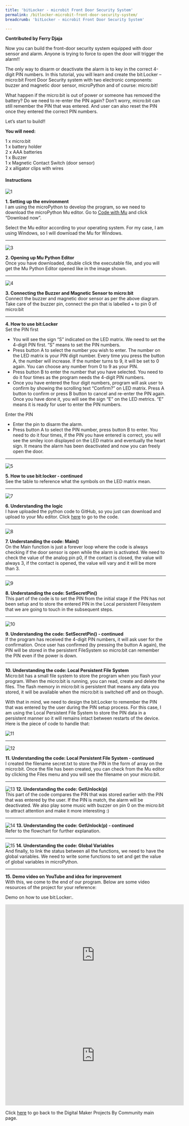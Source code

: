 ```yaml
---
title: 'bitLocker - microbit Front Door Security System'
permalink: /bitlocker-microbit-front-door-security-system/
breadcrumb: 'bitLocker - microbit Front Door Security System'

---
```



**Contributed by Ferry Djaja**

Now you can build the front-door security system equipped with door sensor and alarm. Anyone is trying to force to open the door will trigger the alarm!!<br>

The only way to disarm or deactivate the alarm is to key in the correct 4-digit PIN numbers. In this tutorial, you will learn and create the bit:Locker – micro:bit Front Door Security system with two electronic components: buzzer and magnetic door sensor, microPython and of course: micro:bit!<br>

What happen if the micro:bit is out of power or someone has removed the battery? Do we need to re-enter the PIN again? Don’t worry, micro:bit can still remember the PIN that was entered.  And user can also reset the PIN once they entered the correct PIN numbers.<br>

Let’s start to build!!<br>

**You will need:**<br>

1 x micro:bit<br>
1 x battery holder<br>
2 x AAA batteries<br>
1 x Buzzer<br>
1 x Magnetic Contact Switch (door sensor)<br>
2 x alligator clips with wires<br>

#### Instructions

![1](/images/in-schools/digital-maker/projects/smart-home/bitlocker/bitlocker1.jpg)

**1.  Setting up the environment** <br>I am using the microPython to develop the program, so we need to download the microPython Mu editor. Go to <a href="https://codewith.mu/" target="_blank">Code with Mu</a> and click “Download now”.
 
Select the Mu editor according to your operating system. For my case, I am using Windows, so I will download the Mu for Windows.<br>

---

![3](/images/in-schools/digital-maker/projects/smart-home/bitlocker/bitlocker2.jpg)

**2.  Opening up Mu Python Editor** <br>Once you have downloaded, double click the executable file, and you will get the Mu Python Editor opened like in the image shown.<br>

---

![4](/images/in-schools/digital-maker/projects/smart-home/bitlocker/bitlocker3.jpg)

**3. Connecting the Buzzer and Magnetic Sensor to micro:bit** <br>Connect the buzzer and magnetic door sensor as per the above diagram. Take care of the buzzer pin, connect the pin that is labelled + to pin 0 of micro:bit<br>

---

**4. How to use bit:Locker**<br>Set the PIN first

* You will see the sign “S” indicated on the LED matrix. We need to set the 4-digit PIN first.  “S” means to set the PIN numbers.<br>
* Press button A to select the number you wish to enter. The number on the LED matrix  is your PIN digit number. Every time you press the button A, the number will increase. If the number turns to 9, it will be set to 0 again. You can choose any number from 0 to 9 as your PIN.<br>
* Press button B to enter the number that you have selected. You need to do it four times as the program needs the 4-digit PIN numbers.<br>
* Once you have entered the four digit numbers, program will ask user to confirm by showing the scrolling text “Confirm?” on LED matrix. Press A button to confirm or press B button to cancel and re-enter the PIN again.
Once you have done it, you will see the sign “E” on the LED metrics. “E” means it is ready for user to enter the PIN numbers.<br>

Enter the PIN<br>

* Enter the pin to disarm the alarm.<br>
* Press button A to select the PIN number, press button B to enter. You need to do it four times, if the PIN you have entered is correct, you will see the smiley icon displayed on the LED matrix and eventually the heart sign. It means the alarm has been deactivated and now you can freely open the door.<br>

---

![5](/images/in-schools/digital-maker/projects/smart-home/bitlocker/bitlocker4.jpg)

**5. How to use bit:locker - continued**<br>See the table to reference what the symbols on the LED matrix mean.<br>

---

![7](/images/in-schools/digital-maker/projects/smart-home/bitlocker/bitlocker5.jpg)

**6.  Understanding the logic**<br>I have uploaded the python code to GitHub, so you just can download and upload to your Mu editor. Click <a href="https://github.com/ferrygun/bit-locker" target="_blank">here</a> to go to the code.<br>

---

![8](/images/in-schools/digital-maker/projects/smart-home/bitlocker/bitlocker6.jpg)

**7. Understanding the code: Main()**<br>On the Main function is just a forever loop where the code is always checking if the door sensor is open while the alarm is activated. We need to check the value of the analog pin p0, if the contact is closed, the value will always 3, if the contact is opened, the value will vary and it will be more than 3.<br>

---

![9](/images/in-schools/digital-maker/projects/smart-home/bitlocker/bitlocker7.jpg)

**8. Understanding the code: SetSecretPin()**<br>This part of the code is to set the PIN from the initial stage if the PIN has not been setup and to store the entered PIN in the Local persistent Filesystem that we are going to touch in the subsequent steps.<br>

---

![10](/images/in-schools/digital-maker/projects/smart-home/bitlocker/bitlocker8.jpg)

**9. Understanding the code: SetSecretPin() - continued**<br>If the program has received the 4-digit PIN numbers, it will ask user for the confirmation. Once user has confirmed (by pressing the button A again), the PIN will be stored in the persistent FileSystem so micro:bit can remember the PIN even if the power is down.<br>

---

**10. Understanding the code: Local Persistent File System**<br>Micro:bit has a small file system to store the program when you flash your program. When the micro:bit is running, you can read, create and delete the files. The flash memory in micro:bit is persistent that means any data you stored, it will be available when the micro:bit is switched off and on though.

With that in mind, we need to design the bit:Locker to remember the PIN that was entered by the user during the PIN setup process. For this case, I am using the Local Persistent File System to store the PIN data in a persistent manner so it will remains intact between restarts of the device. Here is the piece of code to handle that:<br>

![11](/images/in-schools/digital-maker/projects/smart-home/bitlocker/bitlocker9.jpg)

---

![12](/images/in-schools/digital-maker/projects/smart-home/bitlocker/bitlocker10.jpg)

**11. Understanding the code: Local Persistent File System - continued**<br>I created the filename secret.txt to store the PIN in the form of array on the micro:bit. Once the file has been created, you can check from the Mu editor by clicking the Files menu and you will see the filename on your micro:bit.<br>

---

![13](/images/in-schools/digital-maker/projects/smart-home/bitlocker/bitlocker11.jpg)
**12. Understanding the code: GetUnlock(p)**<br>This part of the code compares the PIN that was stored earlier with the PIN that was entered by the user. If the PIN is match, the alarm will be deactivated. We also play some music with buzzer on pin 0 on the  micro:bit to attract attention and make it more interesting :)<br>

---

![14](/images/in-schools/digital-maker/projects/smart-home/bitlocker/bitlocker12.jpg)
**13. Understanding the code: GetUnlock(p) - continued**<br>Refer to the flowchart for further explanation.<br>

---

![15](/images/in-schools/digital-maker/projects/smart-home/bitlocker/bitlocker13.jpg)
**14. Understanding the code: Global Variables**<br>And finally, to link the status between all the functions, we need to have the global variables. We need to write some functions to set and get the value of global variables in microPython.<br>

---

**15. Demo video on YouTube and idea for improvement**<br>With this, we come to the end of our program. Below are some video resources of the project for your reference:

 
Demo on how to use bit:Locker:.<br>
<div class="bp-youtube">
      <iframe width="560" height="315" src="https://www.youtube.com/embed/52AHtYndh7w" frameborder="0" allow="accelerometer; autoplay; encrypted-media; gyroscope; picture-in-picture" allowfullscreen></iframe>
</div>
<div class="bp-youtube">
      <iframe width="560" height="315" src="https://www.youtube.com/embed/gK1MqeqcFhY" frameborder="0" allow="accelerometer; autoplay; encrypted-media; gyroscope; picture-in-picture" allowfullscreen></iframe>
</div>

Click [here](/in-schools/digital-maker/projects/) to go back to the Digital Maker Projects By Community main page.
